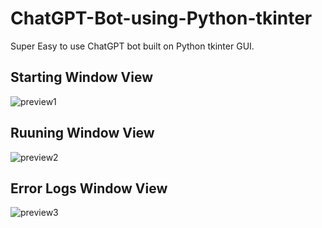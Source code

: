 # ChatGPT-Bot-using-Python-tkinter
Super Easy to use ChatGPT bot built on Python tkinter GUI.
## Starting Window View

<img src="https://i.ibb.co/ZgFnwCB/preview1.png" alt="preview1" border="0">

## Ruuning Window View

<img src="https://i.ibb.co/cFr52dG/preview2.png" alt="preview2" border="0">

## Error Logs Window View

<img src="https://i.ibb.co/nfCvbFm/preview3.png" alt="preview3" border="0">
